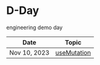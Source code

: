 # D-Day
engineering demo day

| Date  | Topic |
| ------------- | ------------- |
| Nov 10, 2023  | [useMutation](useMutation/README.md)   |
